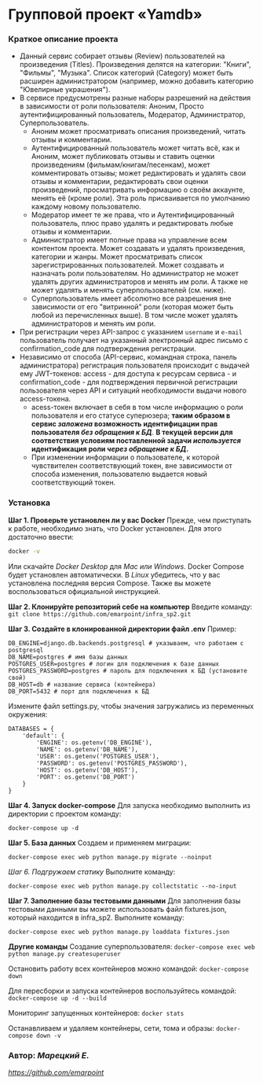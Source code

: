 # Групповой проект «Yamdb»
### Краткое описание проекта
- Данный сервис собирает отзывы (Review) пользователей на произведения (Titles). Произведения делятся на категории: "Книги", "Фильмы", "Музыка". Список категорий (Category) может быть расширен администратором (например, можно добавить категорию "Ювелирные украшения").
- В сервисе предусмотрены разные наборы разрешений на действия в зависимости от роли пользователя: Аноним, Просто аутентифицированный пользователь, Модератор, Администратор, Суперпользователь. 
  - Аноним может просматривать описания произведений, читать отзывы и комментарии.
  - Аутентифицированный пользователь может читать всё, как и Аноним, может публиковать отзывы и ставить оценки произведениям (фильмам/книгам/песенкам), может комментировать отзывы; может редактировать и удалять свои отзывы и комментарии, редактировать свои оценки произведений, просматривать информацию о своём аккаунте, менять её (кроме роли). Эта роль присваивается по умолчанию каждому новому пользователю.
  - Модератор имеет те же права, что и Аутентифицированный пользователь, плюс право удалять и редактировать любые отзывы и комментарии.
  - Администратор имеет полные права на управление всем контентом проекта. Может создавать и удалять произведения, категории и жанры. Может просматривать список зарегистрированных пользователей. Может создавать и назначать роли пользователям. Но администратор не может удалять других администраторов и менять им роли. А также не может удалять и менять суперпользователей (см. ниже).
  - Суперпользователь имеет абсолютно все разрешения вне зависимости от его "витринной" роли (которая может быть любой из перечисленных выше). В том числе может удалять администраторов и менять им роли.
- При регистрации через API-запрос с указанием `username` и `e-mail` пользователь получает на указанный электронный адрес письмо с confirmation_code для подтверждения регистрации.
- Независимо от способа (API-сервис, командная строка, панель администратора) регистрация пользователя происходит с выдачей ему JWT-токенов: access \- для доступа к ресурсам сервиса \- и confirmation_code \- для подтверждения первичной регистрации пользователя через API и ситуаций необходимости выдачи нового access-токена.
  -  acess-токен включает в себя в том числе информацию о роли пользователя и его статусе суперюзера; **таким образом в сервис _заложена_ возможность идентифицации прав пользователя _без обращения к БД_**. **В текущей версии для соответствия условиям поставленной задачи _используется_ идентификация роли _через обращение к БД_.**
  - При изменении информации о пользователе, к которой чувствителен соответствующий токен, вне зависимости от способа изменения, пользователю выдается новый соответствующий токен.

### Установка
**Шаг 1. Проверьте установлен ли у вас Docker**
Прежде, чем приступать к работе, необходимо знать, что Docker установлен. Для этого достаточно ввести:
```sh
docker -v
```
Или скачайте _Docker Desktop_ для _Mac или Windows_. Docker Compose будет установлен автоматически. В _Linux_ убедитесь, что у вас установлена последняя версия Compose. Также вы можете воспользоваться официальной инструкцией.

**Шаг 2. Клонируйте репозиторий себе на компьютер**
Введите команду:
```git clone https://github.com/emarpoint/infra_sp2.git```

**Шаг 3. Создайте в клонированной директории файл .env**
Пример:
```
DB_ENGINE=django.db.backends.postgresql # указываем, что работаем с postgresql
DB_NAME=postgres # имя базы данных
POSTGRES_USER=postgres # логин для подключения к базе данных
POSTGRES_PASSWORD=postgres # пароль для подключения к БД (установите свой)
DB_HOST=db # название сервиса (контейнера)
DB_PORT=5432 # порт для подключения к БД
```
Измените файл settings.py, чтобы значения загружались из переменных окружения:
```
DATABASES = {
    'default': {
        'ENGINE': os.getenv('DB_ENGINE'),
        'NAME': os.getenv('DB_NAME'),
        'USER': os.getenv('POSTGRES_USER'),
        'PASSWORD': os.getenv('POSTGRES_PASSWORD'),
        'HOST': os.getenv('DB_HOST'),
        'PORT': os.getenv('DB_PORT')
    }
} 
```
**Шаг 4. Запуск docker-compose**
Для запуска необходимо выполнить из директории с проектом команду:

```docker-compose up -d```

**Шаг 5. База данных**
Создаем и применяем миграции:

```docker-compose exec web python manage.py makemigrations --noinput
docker-compose exec web python manage.py migrate --noinput
```

*Шаг 6. Подгружаем статику*
Выполните команду:

```docker-compose exec web python manage.py collectstatic --no-input ```

**Шаг 7. Заполнение базы тестовыми данными**
Для заполнения базы тестовыми данными вы можете использовать файл fixtures.json, который находится в infra_sp2. Выполните команду:

```docker-compose exec web python manage.py loaddata fixtures.json```

**Другие команды**
Создание суперпользователя:
```docker-compose exec web python manage.py createsuperuser```

Остановить работу всех контейнеров можно командой:
```docker-compose down```

Для пересборки и запуска контейнеров воспользуйтесь командой:
```docker-compose up -d --build ```

Мониторинг запущенных контейнеров:
```docker stats```

Останавливаем и удаляем контейнеры, сети, тома и образы:
```docker-compose down -v```

### Автор: *Марецкий Е.*
*https://github.com/emarpoint*